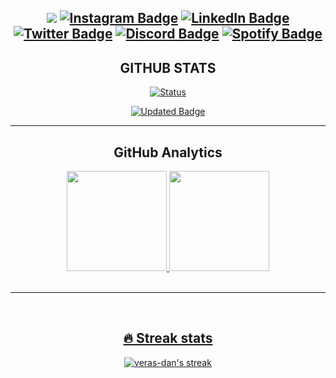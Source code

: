 


<span align="center">
  
  <a href="mailto:dveras1623@hgmail.com"><img src="https://img.shields.io/badge/Gmail-FF3333?style=for-the-badge&logo=gmail&logoColor=white"/></a>
  [![Instagram Badge](https://img.shields.io/badge/Instagram-E4405F?style=for-the-badge&logo=instagram&logoColor=white)](https://www.instagram.com/veras_dan/)
  [![LinkedIn Badge](https://img.shields.io/badge/LinkedIn-0077B5?style=for-the-badge&logo=linkedin&logoColor=white)](https://www.linkedin.com/in/verasdanilo)
  [![Twitter Badge](https://img.shields.io/badge/Twitter-1DA1F2?style=for-the-badge&logo=twitter&logoColor=white)](https://twitter.com/veras_dan)
  [![Discord Badge](https://img.shields.io/badge/Discord-7289DA?style=for-the-badge&logo=discord&logoColor=white)](https://discord.com/users/Dan#5690)
  [![Spotify Badge](https://img.shields.io/badge/Spotify-1ED760?&style=for-the-badge&logo=spotify&logoColor=white)](https://open.spotify.com/user/dveras1623)
</span>
---

<h2>GITHUB STATS</h2>

<span align="center">
  
  [![Status](https://komarev.com/ghpvc/?username=veras-dan&label=Profile%20views&style=for-the-badge&color=orange)](https://github.com/veras-dan)
  <!-- [![Repos Badge](https://badges.pufler.dev/repos/veras-dan)](https://github.com/veras-dan?tab=repositories) -->
  [![Updated Badge](https://img.shields.io/github/last-commit/veras-dan/veras-dan?style=for-the-badge&color=orange)](https://github.com/veras-dan)

</span>

---


  
<h2 align="center"> GitHub Analytics </h2>
  
<span align="center">

<div>
<a href="https://github.com/veras-dan">
<img height="160em" src="https://github-readme-stats.vercel.app/api?username=veras-dan&show_icons=true&theme=codeSTACKr&include_all_commits=true"/>
<img height="160em" src="https://github-readme-stats.vercel.app/api/top-langs/?username=veras-dan&layout=compact&langs_count=4&theme=codeSTACKr"/>

</div>

<br>

---

<br>

## 🔥 Streak stats

<p align="center">
  <a href="https://github.com/veras-dan/github-readme-streak-stats">
  <img title="🔥 Get streak stats for your profile at git.io/streak-stats" alt="veras-dan's streak" src="https://github-readme-streak-stats.herokuapp.com/?user=veras-dan&theme=elegant"/></a>

</p>   


